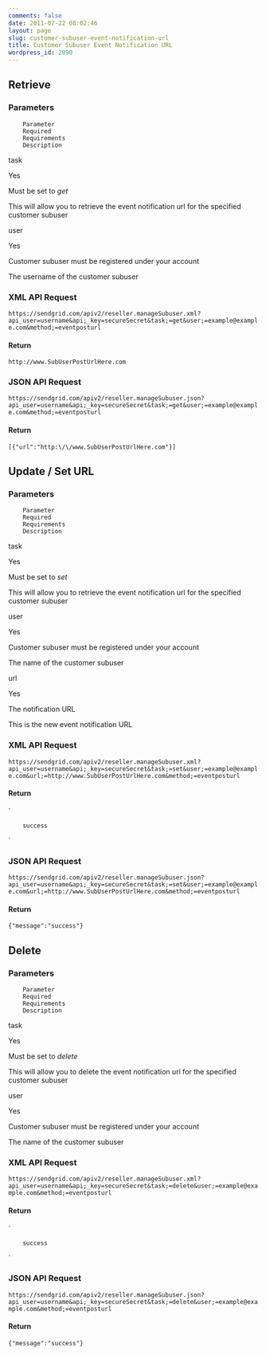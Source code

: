 ```yaml
---
comments: false
date: 2011-07-22 08:02:46
layout: page
slug: customer-subuser-event-notification-url
title: Customer Subuser Event Notification URL
wordpress_id: 2090
---
```





## Retrieve





### Parameters






	


		Parameter
		Required
		Requirements
		Description
	
	


		
task

		
Yes

		
Must be set to _get_

		
This will allow you to retrieve the event
		notification url for the specified customer subuser

	
	


		
user

		
Yes

		
Customer subuser must be registered under
		your account

		
The username of the customer subuser

	




### XML API Request



`https://sendgrid.com/apiv2/reseller.manageSubuser.xml?api_user=username&api;_key=secureSecret&task;=get&user;=example@example.com&method;=eventposturl`



#### Return



`http://www.SubUserPostUrlHere.com`



### JSON API Request



`https://sendgrid.com/apiv2/reseller.manageSubuser.json?api_user=username&api;_key=secureSecret&task;=get&user;=example@example.com&method;=eventposturl`



#### Return



`[{"url":"http:\/\/www.SubUserPostUrlHere.com"}]`




## Update / Set URL





### Parameters






	


		Parameter
		Required
		Requirements
		Description
	
	


		
task

		
Yes

		
Must be set to _set_

		
This will allow you to retrieve the event
		notification url for the specified customer subuser

	
	


		
user

		
Yes

		
Customer subuser must be registered under
		your account

		
The name of the customer subuser

	
	


		
url

		
Yes

		
The notification URL

		
This is the new event notification URL

	




### XML API Request



`https://sendgrid.com/apiv2/reseller.manageSubuser.xml?api_user=username&api;_key=secureSecret&task;=set&user;=example@example.com&url;=http://www.SubUserPostUrlHere.com&method;=eventposturl`



#### Return



`
	
		success
	
`



### JSON API Request



`https://sendgrid.com/apiv2/reseller.manageSubuser.json?api_user=username&api;_key=secureSecret&task;=set&user;=example@example.com&url;=http://www.SubUserPostUrlHere.com&method;=eventposturl`



#### Return



`{"message":"success"}`




## Delete





### Parameters






	


		Parameter
		Required
		Requirements
		Description
	
	


		
task

		
Yes

		
Must be set to _delete_

		
This will allow you to delete the event
		notification url for the specified customer subuser

	
	


		
user

		
Yes

		
Customer subuser must be registered under
		your account

		
The name of the customer subuser

	




### XML API Request



`https://sendgrid.com/apiv2/reseller.manageSubuser.xml?api_user=username&api;_key=secureSecret&task;=delete&user;=example@example.com&method;=eventposturl`



#### Return



`
	
		success
	
`



### JSON API Request



`https://sendgrid.com/apiv2/reseller.manageSubuser.json?api_user=username&api;_key=secureSecret&task;=delete&user;=example@example.com&method;=eventposturl`



#### Return


`{"message":"success"}`

